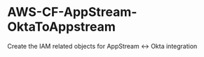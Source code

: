# AWS-CF-AppStream-OktaToAppstream
Create the IAM related objects for AppStream &lt;-> Okta integration
